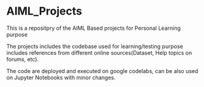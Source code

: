 # AIML_Projects
This is a repositpry of the AIML Based projects for Personal Learning purpose

The projects includes the codebase used for learning/testing purpose includes references from different online sources(Dataset, Help topics on forums, etc). 

The code are deployed and executed on google codelabs, can be also used on Jupyter Notebooks with minor changes.
